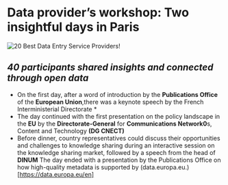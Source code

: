 # Data provider’s workshop: Two insightful days in Paris #
![20 Best Data Entry Service Providers](https://unity-connect.com/wp-content/uploads/2023/10/Best-data-entry-service-provider-featured-image-1024x683.jpg)!
## *40 participants shared insights and connected through open data* ##
* On the first day, after a word of introduction by the **Publications Office** of the **European Union**,there was a keynote speech by the French Interministerial Directorate *
* The day continued with the first presentation on the policy landscape in the **EU** by the **Directorate-General** for **Communications Network0**s, Content and Technology **(DG CNECT)**
* Before dinner, country representatives could discuss their opportunities and challenges to knowledge sharing during an interactive session on the knowledge sharing market, followed by a speech from the head of **DINUM**
The day ended with a presentation by the Publications Office on how high-quality metadata is supported by (data.europa.eu.)[https://data.europa.eu/en]  
